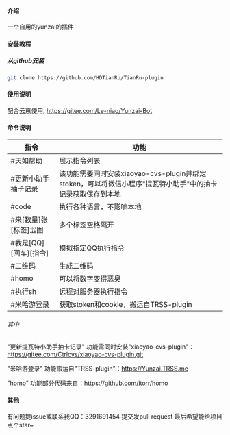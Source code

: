 #### 介绍

一个自用的yunzai的插件

#### 安装教程

##### 从github安装
```bash
git clone https://github.com/HDTianRu/TianRu-plugin
```

#### 使用说明
配合云崽使用, https://gitee.com/Le-niao/Yunzai-Bot

#### 命令说明

|指令|功能|
|-----|-----|
|#天如帮助|展示指令列表|
|#更新小助手抽卡记录|该功能需要同时安装xiaoyao-cvs-plugin并绑定stoken，可以将微信小程序"提瓦特小助手"中的抽卡记录获取保存到本地|
|#code|执行各种语言，不影响本地|
|#来[数量]张[标签]涩图|多个标签空格隔开|
|#我是[QQ][回车][指令]|模拟指定QQ执行指令|
|#二维码|生成二维码|
|#homo|可以将数字变得恶臭|
|#执行sh|远程对服务器执行指令|
|#米哈游登录|获取stoken和cookie，搬运自TRSS-plugin|


###### 其中
"更新提瓦特小助手抽卡记录" 功能需同时安装"xiaoyao-cvs-plugin"：https://gitee.com/Ctrlcvs/xiaoyao-cvs-plugin.git

"米哈游登录" 功能搬运自"TRSS-plugin"：https://Yunzai.TRSS.me

"homo" 功能部分代码来自：https://github.com/itorr/homo

#### 其他
有问题提issue或联系我QQ：3291691454
提交发pull request
最后希望能给项目点个star~